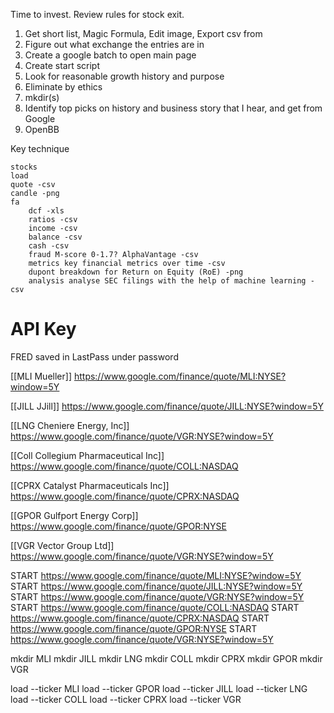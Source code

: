 
Time to invest.
Review rules for stock exit.
1. Get short list, Magic Formula, Edit image, Export csv from
2. Figure out what exchange the entries are in
3. Create a google batch to open main page
5. Create start script
4. Look for reasonable growth history and purpose
5. Eliminate by ethics
6. mkdir(s)
8. Identify top picks on history and business story that I hear, and get from Google
7. OpenBB

Key technique
```
stocks
load
quote -csv
candle -png
fa
	dcf -xls
	ratios -csv
	income -csv
	balance -csv
	cash -csv
    fraud M-score 0-1.7? AlphaVantage -csv
	metrics key financial metrics over time -csv
	dupont breakdown for Return on Equity (RoE) -png
	analysis analyse SEC filings with the help of machine learning -csv
```

# API Key
FRED saved in LastPass under password


[[MLI Mueller]]
https://www.google.com/finance/quote/MLI:NYSE?window=5Y

[[JILL JJill]]
https://www.google.com/finance/quote/JILL:NYSE?window=5Y

[[LNG Cheniere Energy, Inc]]
https://www.google.com/finance/quote/VGR:NYSE?window=5Y

[[Coll Collegium Pharmaceutical Inc]]
https://www.google.com/finance/quote/COLL:NASDAQ

[[CPRX Catalyst Pharmaceuticals Inc]]
https://www.google.com/finance/quote/CPRX:NASDAQ

[[GPOR Gulfport Energy Corp]]
https://www.google.com/finance/quote/GPOR:NYSE

[[VGR Vector Group Ltd]]
https://www.google.com/finance/quote/VGR:NYSE?window=5Y

START https://www.google.com/finance/quote/MLI:NYSE?window=5Y
START https://www.google.com/finance/quote/JILL:NYSE?window=5Y
START https://www.google.com/finance/quote/VGR:NYSE?window=5Y
START https://www.google.com/finance/quote/COLL:NASDAQ
START https://www.google.com/finance/quote/CPRX:NASDAQ
START https://www.google.com/finance/quote/GPOR:NYSE
START https://www.google.com/finance/quote/VGR:NYSE?window=5Y

mkdir MLI
mkdir JILL
mkdir LNG
mkdir COLL
mkdir CPRX
mkdir GPOR
mkdir VGR

load --ticker MLI
load --ticker GPOR
load --ticker JILL
load --ticker LNG
load --ticker COLL
load --ticker CPRX
load --ticker VGR

